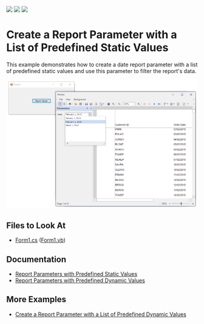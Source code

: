 <!-- default badges list -->
![](https://img.shields.io/endpoint?url=https://codecentral.devexpress.com/api/v1/VersionRange/128598485/2023.1)
[![](https://img.shields.io/badge/Open_in_DevExpress_Support_Center-FF7200?style=flat-square&logo=DevExpress&logoColor=white)](https://supportcenter.devexpress.com/ticket/details/T355030)
[![](https://img.shields.io/badge/📖_How_to_use_DevExpress_Examples-e9f6fc?style=flat-square)](https://docs.devexpress.com/GeneralInformation/403183)
<!-- default badges end -->
# Create a Report Parameter with a List of Predefined Static Values

This example demonstrates how to create a date report parameter with a list of predefined static values and use this parameter to filter the report's data.

![Report Parameter with a List of Predefined Static Values](images/screenshot.png) 

## Files to Look At

- [Form1.cs](CS/Form1.cs) ([Form1.vb](VB/Form1.vb))

## Documentation

- [Report Parameters with Predefined Static Values](https://docs.devexpress.com/XtraReports/401661/detailed-guide-to-devexpress-reporting/use-report-parameters/report-parameters-with-predefined-static-values?v=22.1)
- [Report Parameters with Predefined Dynamic Values](https://docs.devexpress.com/XtraReports/401662/detailed-guide-to-devexpress-reporting/use-report-parameters/report-parameters-with-predefined-dynamic-values?v=22.1)

## More Examples

- [Create a Report Parameter with a List of Predefined Dynamic Values](https://github.com/DevExpress-Examples/Reporting_how-to-assign-multiple-values-to-a-report-parameter-from-a-connected-data-source-t236094)